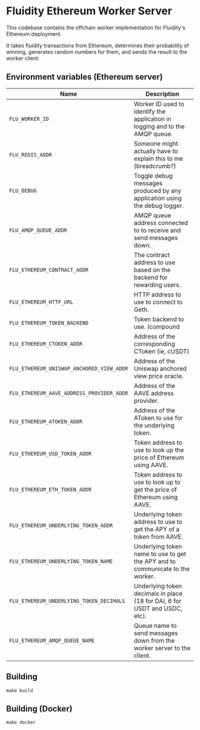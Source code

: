 
# Fluidity Ethereum Worker Server

This codebase contains the offchain worker implementation for Fluidity's
Ethereum deployment.

It takes fluidity transactions from Ethereum, determines their probability of
winning, generates random numbers for them, and sends the result to the worker
client.

## Environment variables (Ethereum server)

|                    Name                    |                                  Description                                  |
|--------------------------------------------|-------------------------------------------------------------------------------|
| `FLU_WORKER_ID`                            | Worker ID used to identify the application in logging and to the AMQP queue.  |
| `FLU_REDIS_ADDR`                           | Someone might actually have to explain this to me (breadcrumb?)               |
| `FLU_DEBUG`                                | Toggle debug messages produced by any application using the debug logger.     |
| `FLU_AMQP_QUEUE_ADDR`                      | AMQP queue address connected to to receive and send messages down.            |
| `FLU_ETHEREUM_CONTRACT_ADDR`               | The contract address to use based on the backend for rewarding users.         |
| `FLU_ETHEREUM_HTTP_URL`                    | HTTP address to use to connect to Geth.                                       |
| `FLU_ETHEREUM_TOKEN_BACKEND`               | Token backend to use. (compound|aave).                                        |
| `FLU_ETHEREUM_CTOKEN_ADDR`                 | Address of the corresponding CToken (ie, cUSDT)                               |
| `FLU_ETHEREUM_UNISWAP_ANCHORED_VIEW_ADDR`  | Address of the Uniswap anchored view price oracle.                            |
| `FLU_ETHEREUM_AAVE_ADDRESS_PROVIDER_ADDR`  | Address of the AAVE address provider.                                         |
| `FLU_ETHEREUM_ATOKEN_ADDR`                 | Address of the AToken to use for the underlying token.                        |
| `FLU_ETHEREUM_USD_TOKEN_ADDR`              | Token address to use to look up the price of Ethereum using AAVE.             |
| `FLU_ETHEREUM_ETH_TOKEN_ADDR`              | Token address to use to look up to get the price of Ethereum using AAVE.      |
| `FLU_ETHEREUM_UNDERLYING_TOKEN_ADDR`       | Underlying token address to use to get the APY of a token from AAVE.          |
| `FLU_ETHEREUM_UNDERLYING_TOKEN_NAME`       | Underlying token name to use to get the APY and to communicate to the worker. |
| `FLU_ETHEREUM_UNDERLYING_TOKEN_DECIMALS`   | Underlying token decimals in place (18 for DAI, 6 for USDT and USDC, etc).    |
| `FLU_ETHEREUM_AMQP_QUEUE_NAME`             | Queue name to send messages down from the worker server to the client.        |

## Building

	make build

## Building (Docker)

	make docker
